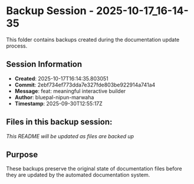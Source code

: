 # Backup Session - 2025-10-17_16-14-35

This folder contains backups created during the documentation update process.

## Session Information
- **Created**: 2025-10-17T16:14:35.803051
- **Commit**: 2ebf734ef773dda7e327fde803be922914a741a4
- **Message**: feat: meaningful interactive builder
- **Author**: bluepal-nipun-marwaha
- **Timestamp**: 2025-09-30T12:55:17Z

## Files in this backup session:
*This README will be updated as files are backed up*

## Purpose
These backups preserve the original state of documentation files before they are updated by the automated documentation system.
